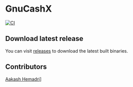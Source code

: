 # GnuCashX
[![CI](https://github.com/aakashhemadri/GnuCashX/actions/workflows/ci.yml/badge.svg)](https://github.com/aakashhemadri/GnuCashX/actions/workflows/ci.yml)

## Download latest release

You can visit [releases](https://github.com/aakashhemadri/GnuCashX/releases) to download the latest built binaries.

## Contributors

[Aakash Hemadri](https://portal.aakashhemadri.com)]